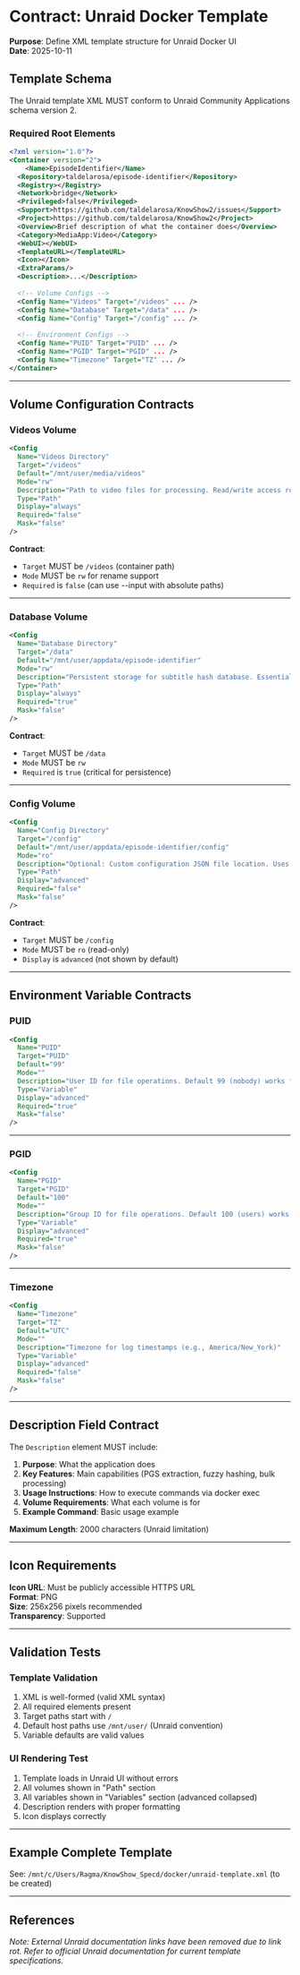 # Contract: Unraid Docker Template

**Purpose**: Define XML template structure for Unraid Docker UI  
**Date**: 2025-10-11

## Template Schema

The Unraid template XML MUST conform to Unraid Community Applications schema version 2.

### Required Root Elements

```xml
<?xml version="1.0"?>
<Container version="2">
    <Name>EpisodeIdentifier</Name>
  <Repository>taldelarosa/episode-identifier</Repository>
  <Registry></Registry>
  <Network>bridge</Network>
  <Privileged>false</Privileged>
  <Support>https://github.com/taldelarosa/KnowShow2/issues</Support>
  <Project>https://github.com/taldelarosa/KnowShow2</Project>
  <Overview>Brief description of what the container does</Overview>
  <Category>MediaApp:Video</Category>
  <WebUI></WebUI>
  <TemplateURL></TemplateURL>
  <Icon></Icon>
  <ExtraParams/>
  <Description>...</Description>
  
  <!-- Volume Configs -->
  <Config Name="Videos" Target="/videos" ... />
  <Config Name="Database" Target="/data" ... />
  <Config Name="Config" Target="/config" ... />
  
  <!-- Environment Configs -->
  <Config Name="PUID" Target="PUID" ... />
  <Config Name="PGID" Target="PGID" ... />
  <Config Name="Timezone" Target="TZ" ... />
</Container>
```

---

## Volume Configuration Contracts

### Videos Volume

```xml
<Config 
  Name="Videos Directory" 
  Target="/videos" 
  Default="/mnt/user/media/videos" 
  Mode="rw" 
  Description="Path to video files for processing. Read/write access required for rename functionality." 
  Type="Path" 
  Display="always" 
  Required="false" 
  Mask="false"
/>
```

**Contract**:

- `Target` MUST be `/videos` (container path)
- `Mode` MUST be `rw` for rename support
- `Required` is `false` (can use --input with absolute paths)

---

### Database Volume

```xml
<Config 
  Name="Database Directory" 
  Target="/data" 
  Default="/mnt/user/appdata/episode-identifier" 
  Mode="rw" 
  Description="Persistent storage for subtitle hash database. Essential for remembering learned episodes." 
  Type="Path" 
  Display="always" 
  Required="true" 
  Mask="false"
/>
```

**Contract**:

- `Target` MUST be `/data`
- `Mode` MUST be `rw`
- `Required` is `true` (critical for persistence)

---

### Config Volume

```xml
<Config 
  Name="Config Directory" 
  Target="/config" 
  Default="/mnt/user/appdata/episode-identifier/config" 
  Mode="ro" 
  Description="Optional: Custom configuration JSON file location. Uses defaults if not provided." 
  Type="Path" 
  Display="advanced" 
  Required="false" 
  Mask="false"
/>
```

**Contract**:

- `Target` MUST be `/config`
- `Mode` MUST be `ro` (read-only)
- `Display` is `advanced` (not shown by default)

---

## Environment Variable Contracts

### PUID

```xml
<Config 
  Name="PUID" 
  Target="PUID" 
  Default="99" 
  Mode="" 
  Description="User ID for file operations. Default 99 (nobody) works for most Unraid setups." 
  Type="Variable" 
  Display="advanced" 
  Required="true" 
  Mask="false"
/>
```

---

### PGID

```xml
<Config 
  Name="PGID" 
  Target="PGID" 
  Default="100" 
  Mode="" 
  Description="Group ID for file operations. Default 100 (users) works for most Unraid setups." 
  Type="Variable" 
  Display="advanced" 
  Required="true" 
  Mask="false"
/>
```

---

### Timezone

```xml
<Config 
  Name="Timezone" 
  Target="TZ" 
  Default="UTC" 
  Mode="" 
  Description="Timezone for log timestamps (e.g., America/New_York)" 
  Type="Variable" 
  Display="advanced" 
  Required="false" 
  Mask="false"
/>
```

---

## Description Field Contract

The `Description` element MUST include:

1. **Purpose**: What the application does
2. **Key Features**: Main capabilities (PGS extraction, fuzzy hashing, bulk processing)
3. **Usage Instructions**: How to execute commands via docker exec
4. **Volume Requirements**: What each volume is for
5. **Example Command**: Basic usage example

**Maximum Length**: 2000 characters (Unraid limitation)

---

## Icon Requirements

**Icon URL**: Must be publicly accessible HTTPS URL  
**Format**: PNG  
**Size**: 256x256 pixels recommended  
**Transparency**: Supported

---

## Validation Tests

### Template Validation

1. XML is well-formed (valid XML syntax)
2. All required elements present
3. Target paths start with `/`
4. Default host paths use `/mnt/user/` (Unraid convention)
5. Variable defaults are valid values

### UI Rendering Test

1. Template loads in Unraid UI without errors
2. All volumes shown in "Path" section
3. All variables shown in "Variables" section (advanced collapsed)
4. Description renders with proper formatting
5. Icon displays correctly

---

## Example Complete Template

See: `/mnt/c/Users/Ragma/KnowShow_Specd/docker/unraid-template.xml` (to be created)

---

## References

*Note: External Unraid documentation links have been removed due to link rot. Refer to official Unraid documentation for current template specifications.*
